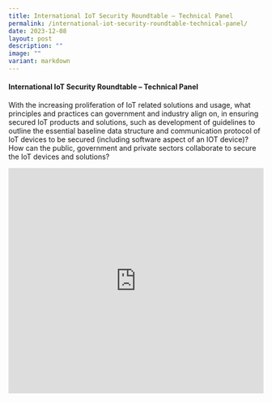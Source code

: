 ```yaml
---
title: International IoT Security Roundtable – Technical Panel
permalink: /international-iot-security-roundtable-technical-panel/
date: 2023-12-08
layout: post
description: ""
image: ""
variant: markdown
---
```

#### **International IoT Security Roundtable – Technical Panel**

With the increasing proliferation of IoT related solutions and usage, what principles and practices can government and industry align on, in ensuring secured IoT products and solutions, such as development of guidelines to outline the essential baseline data structure and communication protocol of IoT devices to be secured (including software aspect of an IOT device)? How can the public, government and private sectors collaborate to secure the IoT devices and solutions? 

<iframe allowfullscreen="" allow="accelerometer; autoplay; clipboard-write; encrypted-media; gyroscope; picture-in-picture; web-share" frameborder="0" title="YouTube video player" src="https://www.youtube.com/embed/hx7Oqi74uq0?si=6rTcnhF1ccaHj-jy" width="100%" height="445"></iframe>